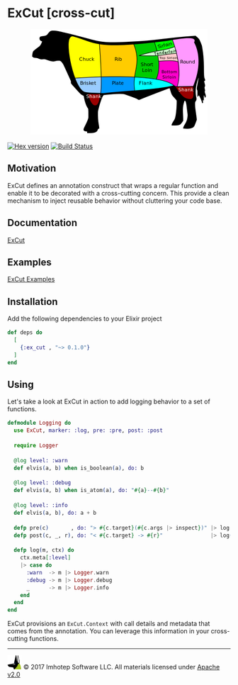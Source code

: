 # ExCut [cross-cut]

<div align="center" style="margin-top:10px;">
  <img src="assets/ex_cut.png"/>
</div>

[![Hex version](https://img.shields.io/hexpm/v/ex_cut.svg "Hex version")](https://hex.pm/packages/ex_cut)
[![Build Status](https://semaphoreci.com/api/v1/projects/2873a400-892d-47db-826b-79e15a263818/1595691/shields_badge.svg)](https://semaphoreci.com/imhotep/ex_cut)

## Motivation

  ExCut defines an annotation construct that wraps a regular function and enable
  it to be decorated with a cross-cutting concern. This provide a clean mechanism
  to inject reusable behavior without cluttering your code base.

## Documentation

[ExCut](https://hexdocs.pm/ex_cut)

## Examples

[ExCut Examples](https://github.com/derailed/ex_cut/tree/master/examples)

## Installation

  Add the following dependencies to your Elixir project

  ```elixir
  def deps do
    [
      {:ex_cut , "~> 0.1.0"}
    ]
  end
  ```

## Using

  Let's take a look at ExCut in action to add logging behavior to a set of
  functions.

  ```elixir
  defmodule Logging do
    use ExCut, marker: :log, pre: :pre, post: :post

    require Logger

    @log level: :warn
    def elvis(a, b) when is_boolean(a), do: b

    @log level: :debug
    def elvis(a, b) when is_atom(a), do: "#{a}--#{b}"

    @log level: :info
    def elvis(a, b), do: a + b

    defp pre(c)       , do: "> #{c.target}(#{c.args |> inspect})" |> log(c)
    defp post(c, _, r), do: "< #{c.target} -> #{r}"               |> log(c)

    defp log(m, ctx) do
      ctx.meta[:level]
      |> case do
        :warn  -> m |> Logger.warn
        :debug -> m |> Logger.debug
        _      -> m |> Logger.info
      end
    end
  end
  ```

  ExCut provisions an `ExCut.Context` with call details and metadata
  that comes from the annotation. You can leverage this information in
  your cross-cutting functions.

---
<img src="assets/imhoteplogo.png" width="32" height="auto"/> © 2017 Imhotep Software LLC.
All materials licensed under [Apache v2.0](http://www.apache.org/licenses/LICENSE-2.0)
